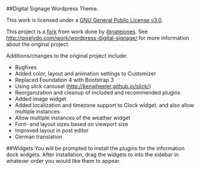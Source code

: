 ##Digital Signage Wordpress Theme.

This work is licensed under a [GNU General Public License v3.0](http://www.gnu.org/licenses/gpl-3.0.txt).

This project is a [fork](https://github.com/natejones/wpds) from work done by [@natejones](https://twitter.com/natejones). See http://pixelydo.com/work/wordpress-digital-signage/ for more information about the original project.

Additions/changes to the original project include:

* Bugfixes
* Added color, layout and animation settings to Customizer
* Replaced Foundation 4 with Bootstrap 3
* Using slick carousel (http://kenwheeler.github.io/slick/)
* Reorganization and cleanup of included and recommended plugins
* Added image widget
* Added localization and timezone support to Clock widget, and also allow multiple instances
* Allow multiple instances of the weather widget
* Font- and layout sizes based on viewport size
* Improved layout in post editor
* German translation

##Widgets
You will be prompted to install the plugins for the information dock widgets. After installation, drag the widgets to into the sidebar in whatever order you would like them to appear.
